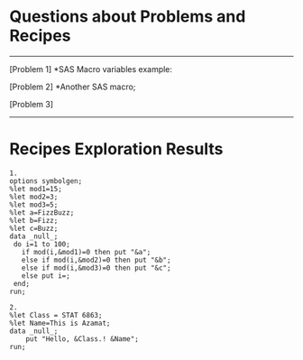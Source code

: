 
# Questions about Problems and Recipes

***
[Problem 1]
*SAS Macro variables example:

[Problem 2]
*Another SAS macro;

[Problem 3]

***

# Recipes Exploration Results
```
1.
options symbolgen;
%let mod1=15;
%let mod2=3;
%let mod3=5;
%let a=FizzBuzz;
%let b=Fizz;
%let c=Buzz;
data _null_;
 do i=1 to 100;
   if mod(i,&mod1)=0 then put "&a";
   else if mod(i,&mod2)=0 then put "&b";
   else if mod(i,&mod3)=0 then put "&c";
   else put i=;
 end;
run;

2.
%let Class = STAT 6863;
%let Name=This is Azamat;
data _null_;
    put "Hello, &Class.! &Name";
run;
```






```
